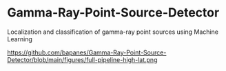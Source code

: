 # Gamma-Ray-Point-Source-Detector
Localization and classification of gamma-ray point sources using Machine Learning

https://github.com/bapanes/Gamma-Ray-Point-Source-Detector/blob/main/figures/full-pipeline-high-lat.png
